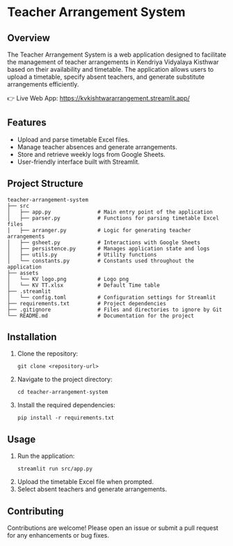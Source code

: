 # Teacher Arrangement System

## Overview
The Teacher Arrangement System is a web application designed to facilitate the management of teacher arrangements in Kendriya Vidyalaya Kisthwar based on their availability and timetable. The application allows users to upload a timetable, specify absent teachers, and generate substitute arrangements efficiently.

👉 Live Web App: https://kvkishtwararrangement.streamlit.app/

## Features
- Upload and parse timetable Excel files.
- Manage teacher absences and generate arrangements.
- Store and retrieve weekly logs from Google Sheets.
- User-friendly interface built with Streamlit.

## Project Structure
```
teacher-arrangement-system
├── src
│   ├── app.py               # Main entry point of the application
│   ├── parser.py            # Functions for parsing timetable Excel files
│   ├── arranger.py          # Logic for generating teacher arrangements
│   ├── gsheet.py            # Interactions with Google Sheets
│   ├── persistence.py       # Manages application state and logs
│   ├── utils.py             # Utility functions
│   └── constants.py         # Constants used throughout the application
├── assets
│   └── KV logo.png          # Logo png
│   └── KV TT.xlsx           # Default Time table
├── .streamlit
│   └── config.toml          # Configuration settings for Streamlit
├── requirements.txt         # Project dependencies
├── .gitignore               # Files and directories to ignore by Git
└── README.md                # Documentation for the project
```

## Installation
1. Clone the repository:
   ```
   git clone <repository-url>
   ```
2. Navigate to the project directory:
   ```
   cd teacher-arrangement-system
   ```
3. Install the required dependencies:
   ```
   pip install -r requirements.txt
   ```

## Usage
1. Run the application:
   ```
   streamlit run src/app.py
   ```
2. Upload the timetable Excel file when prompted.
3. Select absent teachers and generate arrangements.

## Contributing
Contributions are welcome! Please open an issue or submit a pull request for any enhancements or bug fixes.